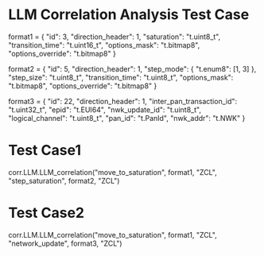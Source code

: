 # LLM Correlation Analysis Test Case
format1 = {
    "id": 3, 
    "direction_header": 1, 
    "saturation": "t.uint8_t",
    "transition_time": "t.uint16_t",
    "options_mask": "t.bitmap8",
    "options_override": "t.bitmap8"
}


format2 = {
    "id": 5, 
    "direction_header": 1, 
    "step_mode": {
        "t.enum8": [1, 3]
    },
    "step_size": "t.uint8_t",
    "transition_time": "t.uint8_t",
    "options_mask": "t.bitmap8",
    "options_override": "t.bitmap8"
}

format3 = {
    "id": 22, 
    "direction_header": 1, 
    "inter_pan_transaction_id": "t.uint32_t",
    "epid": "t.EUI64",
    "nwk_update_id": "t.uint8_t",
    "logical_channel": "t.uint8_t",
    "pan_id": "t.PanId",
    "nwk_addr": "t.NWK"
}

# Test Case1
corr.LLM.LLM_correlation("move_to_saturation", format1, "ZCL", "step_saturation", format2, "ZCL")

# Test Case2
corr.LLM.LLM_correlation("move_to_saturation", format1, "ZCL", "network_update", format3, "ZCL")
